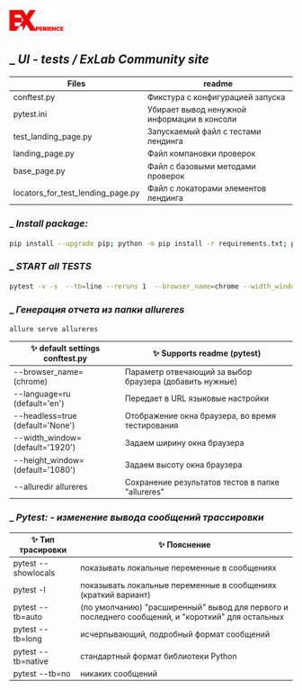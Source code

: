 [![N|Solid](https://github.com/sapfire65/exlab_lending_site/blob/main/files_for_readme/logo_black.png?raw=true)](https://exlab.team)
## _ _UI - tests  /  ExLab Community site_

| Files                             | readme                                      |
|-----------------------------------|---------------------------------------------|
| conftest.py                       | Фикстура с конфигурацией запуска            |
| pytest.ini                        | Убирает вывод ненужной информации в консоли |
| test_landing_page.py              | Запускаемый файл с тестами лендинга         |
| landing_page.py                   | Файл компановки проверок                    |
| base_page.py                      | Файл с базовыми методами проверок           |
| locators_for_test_lending_page.py | Файл с локаторами элементов лендинга        |

### _ _Install package:_
```sh
pip install --upgrade pip; python -m pip install -r requirements.txt; pip list
```
### _ _START all TESTS_
```sh
pytest -v -s  --tb=line --reruns 1  --browser_name=chrome --width_window=1920 --height_window=700 --headless=true --alluredir allureres  test* 
```
### _ _Генерация отчета из папки allureres_
```shell 
allure serve allureres
```
 
| ✨ default settings   conftest.py  | ✨ Supports readme (pytest)                                                |
|-----------------------------------|---------------------------------------------------------|
| --browser_name= (chrome)          | Параметр отвечающий за выбор браузера (добавить нужные) |
| --language=ru (default='en')      | Передает в URL языковые настройки                       |
| --headless=true (default='None')  | Отображение окна браузера, во время тестирования        |
| --width_window=(default='1920')   | Задаем ширину окна браузера                             |
| --height_window=(default='1080')  | Задаем высоту окна браузера                             |
| --alluredir allureres             | Сохранение результатов тестов в папке "allureres"       |


### _ _Pytest: - изменение вывода сообщений трассировки_

| ✨ Тип трасировки  | ✨ Пояснение                                                                                        |
|-------------------|-----------------------------------------------------------------------------------------------------|
| pytest --showlocals | показывать локальные переменные в сообщениях                                                      |
| pytest -l         | показывать локальные переменные в сообщениях (краткий вариант)                                      |
| pytest --tb=auto  | (по умолчанию) "расширенный" вывод для первого и последнего сообщений, и "короткий" для остальных   |
| pytest --tb=long  | исчерпывающий, подробный формат сообщений                                                           |
| pytest --tb=native | стандартный формат библиотеки Python                                                               |
| pytest --tb=no    | никаких сообщений                                                                                   |
